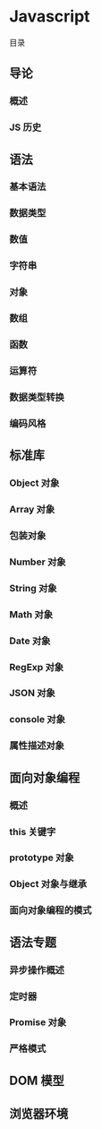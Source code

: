 # Javascript

目录

## 导论

### 概述

### JS 历史

## 语法

### 基本语法

### 数据类型

### 数值

### 字符串

### 对象

### 数组

### 函数

### 运算符

### 数据类型转换

### 编码风格

## 标准库

### Object 对象

### Array 对象

### 包装对象

### Number 对象

### String 对象

### Math 对象

### Date 对象

### RegExp 对象

### JSON 对象

### console 对象

### 属性描述对象

## 面向对象编程

### 概述

### this 关键字

### prototype 对象

### Object 对象与继承

### 面向对象编程的模式

## 语法专题

### 异步操作概述

### 定时器

### Promise 对象

### 严格模式

## DOM 模型

## 浏览器环境